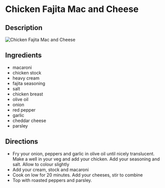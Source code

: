 # Chicken Fajita Mac and Cheese

## Description
![Chicken Fajita Mac and Cheese](https://www.themealdb.com/images/media/meals/qrqywr1503066605.jpg "Chicken Fajita Mac and Cheese")

## Ingredients
- macaroni
- chicken stock
- heavy cream
- fajita seasoning
- salt
- chicken breast
- olive oil
- onion
- red pepper
- garlic
- cheddar cheese
- parsley

## Directions
- Fry your onion, peppers and garlic in olive oil until nicely translucent. Make a well in your veg and add your chicken. Add your seasoning and salt. Allow to colour slightly
- Add your cream, stock and macaroni
- Cook on low for 20 minutes. Add your cheeses, stir to combine
- Top with roasted peppers and parsley.
